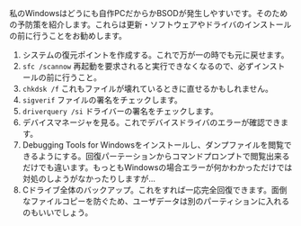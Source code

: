 私のWindowsはどうにも自作PCだからかBSODが発生しやすいです。そのための予防策を紹介します。これらは更新・ソフトウェアやドライバのインストールの前に行うことをお勧めします。

1. システムの復元ポイントを作成する。これで万が一の時でも元に戻せます。
2. `sfc /scannow` 再起動を要求されると実行できなくなるので、必ずインストールの前に行うこと。
3. `chkdsk /f` これもファイルが壊れているときに直せるかもしれません。
4. `sigverif` ファイルの署名をチェックします。
5. `driverquery /si` ドライバーの署名をチェックします。
6. デバイスマネージャを見る。これでデバイスドライバのエラーが確認できます。
7. Debugging Tools for Windowsをインストールし、ダンプファイルを閲覧できるようにする。回復パーテーションからコマンドプロンプトで閲覧出来るだけでも違います。もっともWindowsの場合エラーが何かわかっただけでは対処のしようがなかったりしますが...
8. Cドライブ全体のバックアップ。これをすれば一応完全回復できます。面倒なファイルコピーを防ぐため、ユーザデータは別のパーティションに入れるのもいいでしょう。
